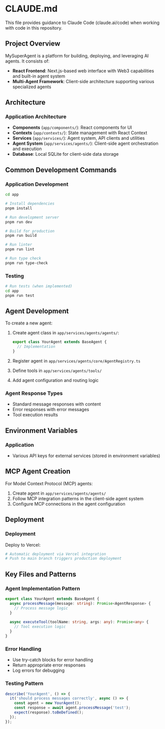 # CLAUDE.md

This file provides guidance to Claude Code (claude.ai/code) when working with code in this repository.

## Project Overview

MySuperAgent is a platform for building, deploying, and leveraging AI agents. It consists of:
- **React Frontend**: Next.js-based web interface with Web3 capabilities and built-in agent system
- **Multi-Agent Framework**: Client-side architecture supporting various specialized agents

## Architecture

### Application Architecture
- **Components** (`app/components/`): React components for UI
- **Contexts** (`app/contexts/`): State management with React Context
- **Services** (`app/services/`): Agent system, API clients and utilities
- **Agent System** (`app/services/agents/`): Client-side agent orchestration and execution
- **Database**: Local SQLite for client-side data storage

## Common Development Commands

### Application Development
```bash
cd app

# Install dependencies
pnpm install

# Run development server
pnpm run dev

# Build for production
pnpm run build

# Run linter
pnpm run lint

# Run type check
pnpm run type-check
```

### Testing
```bash
# Run tests (when implemented)
cd app
pnpm run test
```

## Agent Development

To create a new agent:

1. Create agent class in `app/services/agents/agents/`:
   ```typescript
   export class YourAgent extends BaseAgent {
     // Implementation
   }
   ```

2. Register agent in `app/services/agents/core/AgentRegistry.ts`
3. Define tools in `app/services/agents/tools/`
4. Add agent configuration and routing logic

### Agent Response Types
- Standard message responses with content
- Error responses with error messages
- Tool execution results

## Environment Variables

### Application
- Various API keys for external services (stored in environment variables)

## MCP Agent Creation

For Model Context Protocol (MCP) agents:
1. Create agent in `app/services/agents/agents/`
2. Follow MCP integration patterns in the client-side agent system
3. Configure MCP connections in the agent configuration

## Deployment

### Deployment

Deploy to Vercel:
```bash
# Automatic deployment via Vercel integration
# Push to main branch triggers production deployment
```

## Key Files and Patterns

### Agent Implementation Pattern
```typescript
export class YourAgent extends BaseAgent {
  async processMessage(message: string): Promise<AgentResponse> {
    // Process message logic
  }
  
  async executeTool(toolName: string, args: any): Promise<any> {
    // Tool execution logic
  }
}
```

### Error Handling
- Use try-catch blocks for error handling
- Return appropriate error responses
- Log errors for debugging

### Testing Pattern
```typescript
describe('YourAgent', () => {
  it('should process messages correctly', async () => {
    const agent = new YourAgent();
    const response = await agent.processMessage('test');
    expect(response).toBeDefined();
  });
});
```